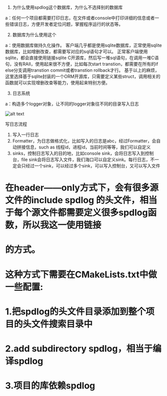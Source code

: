 1. 为什么使用spdlog这个数据库，为什么不选择别的数据库

a：任何一个项目都需要打印日志，在文件或者console中打印详细的信息或者一些错误日志，方便开发者定位问题，掌握程序运行的状态等。

2. 数据库为什么使用这个

a：使用数据库做持久化操作。
客户端几乎都是使用sqlite数据库，正常使用sqlite数据库，比如增删改查，都需要写对应的sql语句才可以。
正常客户端使用sqlite，都会直接使用链接sqlite C开源库，然后写一堆sql语句，在调用一堆C语句，没有RAII，使用起来很不方便，比如每次start transtion，都需要在所有的if else分支调用transtion commit或者transtion rollback才行。
基于以上的麻烦，这里选择基于sqlite封装的一个ORM开源库，只需要定义某些struct，调用相关的函数就可以实现增删改查等能力，使用起来特别方便。

3. 日志系统

a：构造多个logger对象，让不同的logger对象往不同的目录写入日志

![alt text](./BuriedPoint/photo/spdlog日志.jpeg)

写日志流程

1. 写入一行日志
2. Formatter，为日志做格式化，比如写入的日志是abc，经过Formatter，会自动拼接信息，such as 线程id，进程id，当前时间等等，我们可以自定义
3. sinks，控制日志写入的目的地，比如console sink，会将日志写入到控制台，file sink会将日志写入文件，我们海口可以自定义sink。每行日志，不一定会只经过一个sink，可以经过多个sink，可以写入控制台，又可以写入文件


# 在header——only方式下，会有很多源文件的include spdlog 的头文件，相当于每个源文件都需要定义很多spdlog函数，所以我这一使用链接
# 的方式。

# 这种方式下需要在CMakeLists.txt中做一些配置:
# 1.把spdlog的头文件目录添加到整个项目的头文件搜索目录中
# 2.add subdirectory spdlog，相当于编译spdlog
# 3.项目的库依赖spdlog
